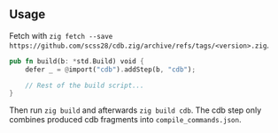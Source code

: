 ## Usage
Fetch with `zig fetch --save https://github.com/scss28/cdb.zig/archive/refs/tags/<version>.zig`.
```Rust
pub fn build(b: *std.Build) void {
    defer _ = @import("cdb").addStep(b, "cdb");

    // Rest of the build script...
}
```
Then run `zig build` and afterwards `zig build cdb`. The cdb step only combines produced cdb fragments into `compile_commands.json`.
